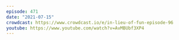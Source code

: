 ```yaml
---
episode: 471
date: "2021-07-15"
crowdcast: https://www.crowdcast.io/e/in-lieu-of-fun-episode-96
youtube: https://www.youtube.com/watch?v=AvMBUbf3XP4
---
```

